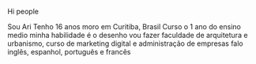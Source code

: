 Hi people

Sou Ari
Tenho 16 anos
moro em Curitiba, Brasil
Curso o 1 ano do ensino medio 
minha habilidade é o desenho
vou fazer faculdade de arquitetura e urbanismo, curso de marketing digital e administração de empresas
falo inglês, espanhol, português e francês
